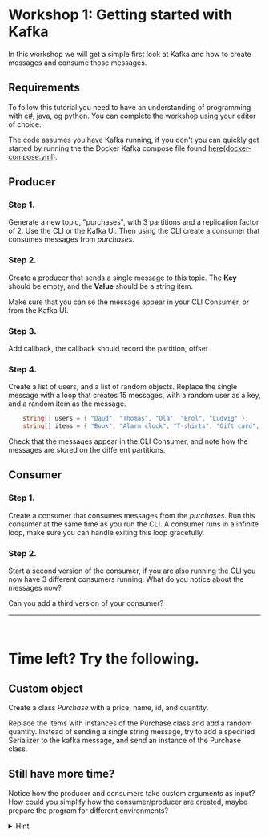 
# Workshop 1: Getting started with Kafka 

In this workshop we will get a simple first look at Kafka and how to create messages and consume those messages.

## Requirements

To follow this tutorial you need to have an understanding of programming with c#, java, og python. You can complete the workshop using your editor of choice.

The code assumes you have Kafka running, if you don't you can quickly get started by running the the Docker Kafka compose file found [here(docker-compose.yml)](../../docker-compose.yml).

## Producer

### Step 1.

Generate a new topic, "purchases", with 3 partitions and a replication factor of 2. Use the CLI or the Kafka Ui.
Then using the CLI create a consumer that consumes messages from *purchases*.

### Step 2.

Create a producer that sends a single message to this topic. The **Key** should be empty, and the **Value** should be a string item.

Make sure that you can se the message appear in your CLI Consumer, or from the Kafka UI.

### Step 3.

Add callback, the callback should record the partition, offset

### Step 4.

Create a list of users, and a list of random objects.
Replace the single message with a loop that creates 15 messages, with a random user as a key, and a random item as the message.

```c#
    string[] users = { "Daud", "Thomas", "Ola", "Erol", "Ludvig" };
    string[] items = { "Book", "Alarm clock", "T-shirts", "Gift card", "Batteries", "Soda", "Coffee mug" };
```

Check that the messages appear in the CLI Consumer, and note how the messages are stored on the different partitions.

## Consumer

### Step 1.

Create a consumer that consumes messages from the *purchases*. Run this consumer at the same time as you run the CLI.
A consumer runs in a infinite loop, make sure you can handle exiting this loop gracefully.

### Step 2.

Start a second version of the consumer, if you are also running the CLI you now have 3 different consumers running. What do you notice about the messages now?

Can you add a third version of your consumer?

---
<br>

# Time left? Try the following.

## Custom object

Create a class *Purchase* with a price, name, id, and quantity.

Replace the items with instances of the Purchase class and add a random quantity. Instead of sending a single string message, try to add a specified Serializer to the kafka message, and send an instance of the Purchase class.


## Still have more time?

Notice how the producer and consumers take custom arguments as input? 
How could you simplify how the consumer/producer are created, maybe prepare the program for different environments?

<details>
<summary> Hint </summary>

### Config
Use a config file with an appsettings.json file (or language equivalent)
To read the information use a ConfigurationBuilder

```c#
IConfiguration configuration = new ConfigurationBuilder()
        .SetBasePath(AppDomain.CurrentDomain.BaseDirectory)
        .AddJsonFile("appsettings.json", false, true)
        .Build();
```

</details>
